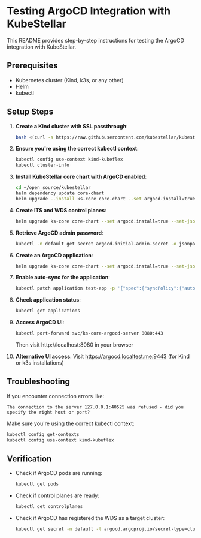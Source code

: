 # Testing ArgoCD Integration with KubeStellar

This README provides step-by-step instructions for testing the ArgoCD integration with KubeStellar.

## Prerequisites

- Kubernetes cluster (Kind, k3s, or any other)
- Helm
- kubectl

## Setup Steps

1. **Create a Kind cluster with SSL passthrough**:
   ```bash
   bash <(curl -s https://raw.githubusercontent.com/kubestellar/kubestellar/main/scripts/create-kind-cluster-with-SSL-passthrough.sh) --name kubeflex --port 9443
   ```

2. **Ensure you're using the correct kubectl context**:
   ```bash
   kubectl config use-context kind-kubeflex
   kubectl cluster-info
   ```

3. **Install KubeStellar core chart with ArgoCD enabled**:
   ```bash
   cd ~/open_source/kubestellar
   helm dependency update core-chart
   helm upgrade --install ks-core core-chart --set argocd.install=true
   ```

4. **Create ITS and WDS control planes**:
   ```bash
   helm upgrade ks-core core-chart --set argocd.install=true --set-json='ITSes=[{"name":"its1"}]' --set-json='WDSes=[{"name":"wds1"}]'
   ```

5. **Retrieve ArgoCD admin password**:
   ```bash
   kubectl -n default get secret argocd-initial-admin-secret -o jsonpath="{.data.password}" | base64 -d
   ```

6. **Create an ArgoCD application**:
   ```bash
   helm upgrade ks-core core-chart --set argocd.install=true --set-json='ITSes=[{"name":"its1"}]' --set-json='WDSes=[{"name":"wds1"}]' --set-json='argocd.applications=[{"name":"test-app","repoURL":"https://github.com/pdettori/sample-apps.git","path":"nginx","destinationWDS":"wds1","destinationNamespace":"nginx-test"}]'
   ```

7. **Enable auto-sync for the application**:
   ```bash
   kubectl patch application test-app -p '{"spec":{"syncPolicy":{"automated":{"prune":true,"selfHeal":true}}}}' --type=merge
   ```

8. **Check application status**:
   ```bash
   kubectl get applications
   ```

9. **Access ArgoCD UI**:
   ```bash
   kubectl port-forward svc/ks-core-argocd-server 8080:443
   ```
   Then visit http://localhost:8080 in your browser

10. **Alternative UI access**:
    Visit https://argocd.localtest.me:9443 (for Kind or k3s installations)

## Troubleshooting

If you encounter connection errors like:
```
The connection to the server 127.0.0.1:40525 was refused - did you specify the right host or port?
```

Make sure you're using the correct kubectl context:
```bash
kubectl config get-contexts
kubectl config use-context kind-kubeflex
```

## Verification

- Check if ArgoCD pods are running:
  ```bash
  kubectl get pods
  ```

- Check if control planes are ready:
  ```bash
  kubectl get controlplanes
  ```

- Check if ArgoCD has registered the WDS as a target cluster:
  ```bash
  kubectl get secret -n default -l argocd.argoproj.io/secret-type=cluster
  ```
